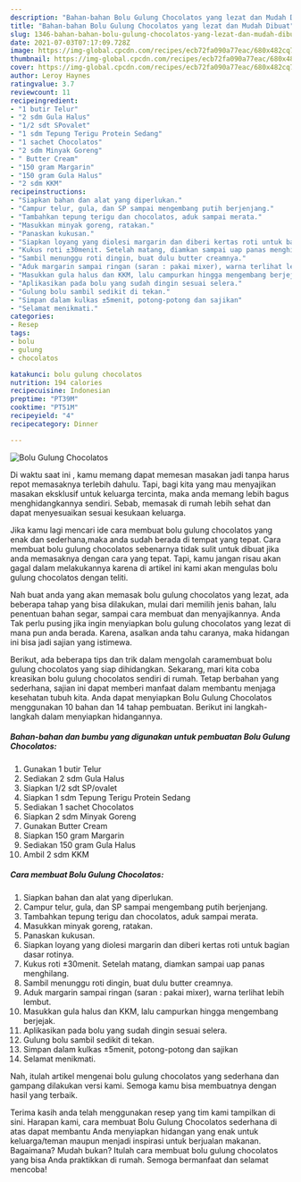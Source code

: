 ```yaml
---
description: "Bahan-bahan Bolu Gulung Chocolatos yang lezat dan Mudah Dibuat"
title: "Bahan-bahan Bolu Gulung Chocolatos yang lezat dan Mudah Dibuat"
slug: 1346-bahan-bahan-bolu-gulung-chocolatos-yang-lezat-dan-mudah-dibuat
date: 2021-07-03T07:17:09.728Z
image: https://img-global.cpcdn.com/recipes/ecb72fa090a77eac/680x482cq70/bolu-gulung-chocolatos-foto-resep-utama.jpg
thumbnail: https://img-global.cpcdn.com/recipes/ecb72fa090a77eac/680x482cq70/bolu-gulung-chocolatos-foto-resep-utama.jpg
cover: https://img-global.cpcdn.com/recipes/ecb72fa090a77eac/680x482cq70/bolu-gulung-chocolatos-foto-resep-utama.jpg
author: Leroy Haynes
ratingvalue: 3.7
reviewcount: 11
recipeingredient:
- "1 butir Telur"
- "2 sdm Gula Halus"
- "1/2 sdt SPovalet"
- "1 sdm Tepung Terigu Protein Sedang"
- "1 sachet Chocolatos"
- "2 sdm Minyak Goreng"
- " Butter Cream"
- "150 gram Margarin"
- "150 gram Gula Halus"
- "2 sdm KKM"
recipeinstructions:
- "Siapkan bahan dan alat yang diperlukan."
- "Campur telur, gula, dan SP sampai mengembang putih berjenjang."
- "Tambahkan tepung terigu dan chocolatos, aduk sampai merata."
- "Masukkan minyak goreng, ratakan."
- "Panaskan kukusan."
- "Siapkan loyang yang diolesi margarin dan diberi kertas roti untuk bagian dasar rotinya."
- "Kukus roti ±30menit. Setelah matang, diamkan sampai uap panas menghilang."
- "Sambil menunggu roti dingin, buat dulu butter creamnya."
- "Aduk margarin sampai ringan (saran : pakai mixer), warna terlihat lebih lembut."
- "Masukkan gula halus dan KKM, lalu campurkan hingga mengembang berjejak."
- "Aplikasikan pada bolu yang sudah dingin sesuai selera."
- "Gulung bolu sambil sedikit di tekan."
- "Simpan dalam kulkas ±5menit, potong-potong dan sajikan"
- "Selamat menikmati."
categories:
- Resep
tags:
- bolu
- gulung
- chocolatos

katakunci: bolu gulung chocolatos 
nutrition: 194 calories
recipecuisine: Indonesian
preptime: "PT39M"
cooktime: "PT51M"
recipeyield: "4"
recipecategory: Dinner

---
```



![Bolu Gulung Chocolatos](https://img-global.cpcdn.com/recipes/ecb72fa090a77eac/680x482cq70/bolu-gulung-chocolatos-foto-resep-utama.jpg)

Di waktu  saat ini , kamu memang dapat memesan masakan jadi tanpa harus repot memasaknya terlebih dahulu. Tapi, bagi kita yang mau menyajikan masakan eksklusif untuk keluarga tercinta, maka anda memang lebih bagus menghidangkannya sendiri. Sebab, memasak di rumah lebih sehat dan dapat menyesuaikan sesuai kesukaan keluarga.

Jika kamu lagi mencari ide cara membuat bolu gulung chocolatos yang enak dan sederhana,maka anda sudah berada di tempat yang tepat. Cara membuat bolu gulung chocolatos  sebenarnya tidak sulit untuk dibuat jika anda memasaknya dengan cara yang tepat. Tapi, kamu jangan risau akan gagal dalam melakukannya 
karena di artikel ini kami akan mengulas bolu gulung chocolatos dengan teliti.  



Nah buat anda yang akan memasak bolu gulung chocolatos yang lezat, ada beberapa tahap yang bisa dilakukan, mulai dari memilih jenis bahan, lalu penentuan bahan segar, sampai cara membuat dan menyajikannya. Anda Tak perlu pusing jika ingin menyiapkan bolu gulung chocolatos yang lezat di mana pun anda berada. Karena, asalkan anda  tahu caranya, maka hidangan ini bisa jadi sajian yang istimewa.

Berikut, ada beberapa tips dan trik dalam mengolah caramembuat bolu gulung chocolatos yang siap dihidangkan. Sekarang, mari kita coba kreasikan bolu gulung chocolatos sendiri di rumah. Tetap berbahan yang sederhana, sajian ini dapat memberi manfaat dalam membantu menjaga kesehatan tubuh kita. Anda dapat menyiapkan Bolu Gulung Chocolatos menggunakan 10 bahan dan 14 tahap pembuatan. Berikut ini langkah-langkah dalam menyiapkan hidangannya.

<!--inarticleads1-->

##### Bahan-bahan dan bumbu yang digunakan untuk pembuatan Bolu Gulung Chocolatos:

1. Gunakan 1 butir Telur
1. Sediakan 2 sdm Gula Halus
1. Siapkan 1/2 sdt SP/ovalet
1. Siapkan 1 sdm Tepung Terigu Protein Sedang
1. Sediakan 1 sachet Chocolatos
1. Siapkan 2 sdm Minyak Goreng
1. Gunakan  Butter Cream
1. Siapkan 150 gram Margarin
1. Sediakan 150 gram Gula Halus
1. Ambil 2 sdm KKM




<!--inarticleads2-->

##### Cara membuat Bolu Gulung Chocolatos:

1. Siapkan bahan dan alat yang diperlukan.
1. Campur telur, gula, dan SP sampai mengembang putih berjenjang.
1. Tambahkan tepung terigu dan chocolatos, aduk sampai merata.
1. Masukkan minyak goreng, ratakan.
1. Panaskan kukusan.
1. Siapkan loyang yang diolesi margarin dan diberi kertas roti untuk bagian dasar rotinya.
1. Kukus roti ±30menit. Setelah matang, diamkan sampai uap panas menghilang.
1. Sambil menunggu roti dingin, buat dulu butter creamnya.
1. Aduk margarin sampai ringan (saran : pakai mixer), warna terlihat lebih lembut.
1. Masukkan gula halus dan KKM, lalu campurkan hingga mengembang berjejak.
1. Aplikasikan pada bolu yang sudah dingin sesuai selera.
1. Gulung bolu sambil sedikit di tekan.
1. Simpan dalam kulkas ±5menit, potong-potong dan sajikan
1. Selamat menikmati.




Nah, itulah artikel mengenai  bolu gulung chocolatos  yang sederhana dan gampang dilakukan versi kami. Semoga kamu bisa membuatnya dengan hasil yang terbaik. 

Terima kasih anda telah menggunakan resep yang tim kami tampilkan di sini. Harapan kami, cara membuat  Bolu Gulung Chocolatos sederhana di atas dapat membantu Anda menyiapkan hidangan yang enak untuk keluarga/teman maupun menjadi inspirasi untuk berjualan makanan. Bagaimana? Mudah bukan? Itulah cara membuat bolu gulung chocolatos yang bisa Anda praktikkan di rumah. Semoga bermanfaat dan selamat mencoba!

